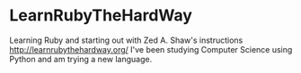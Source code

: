 # LearnRubyTheHardWay
Learning Ruby and starting out with Zed A. Shaw's instructions
http://learnrubythehardway.org/
I've been studying Computer Science using Python and am trying a new language.
